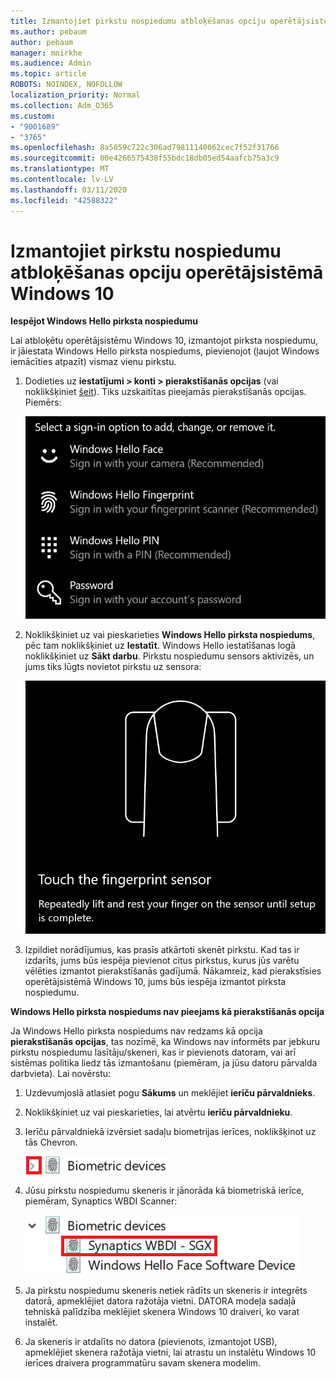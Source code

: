 ```yaml
---
title: Izmantojiet pirkstu nospiedumu atbloķēšanas opciju operētājsistēmā Windows 10
ms.author: pebaum
author: pebaum
manager: mnirkhe
ms.audience: Admin
ms.topic: article
ROBOTS: NOINDEX, NOFOLLOW
localization_priority: Normal
ms.collection: Adm_O365
ms.custom:
- "9001689"
- "3765"
ms.openlocfilehash: 8a5059c722c306ad79811140062cec7f52f31766
ms.sourcegitcommit: 00e4266575438f55bdc18db05ed54aafcb75a3c9
ms.translationtype: MT
ms.contentlocale: lv-LV
ms.lasthandoff: 03/11/2020
ms.locfileid: "42588322"
---
```

# <a name="use-fingerprint-unlock-option-in-windows-10"></a>Izmantojiet pirkstu nospiedumu atbloķēšanas opciju operētājsistēmā Windows 10

**Iespējot Windows Hello pirksta nospiedumu**

Lai atbloķētu operētājsistēmu Windows 10, izmantojot pirksta nospiedumu, ir jāiestata Windows Hello pirksta nospiedums, pievienojot (ļaujot Windows iemācīties atpazīt) vismaz vienu pirkstu. 

1. Dodieties uz **iestatījumi > konti > pierakstīšanās opcijas** (vai noklikšķiniet [šeit](ms-settings:signinoptions?activationSource=GetHelp)). Tiks uzskaitītas pieejamās pierakstīšanās opcijas. Piemērs:

    ![Pierakstīšanās opcijas.](media/sign-in-options.png)

2. Noklikšķiniet uz vai pieskarieties **Windows Hello pirksta nospiedums**, pēc tam noklikšķiniet uz **Iestatīt**. Windows Hello iestatīšanas logā noklikšķiniet uz **Sākt darbu**. Pirkstu nospiedumu sensors aktivizēs, un jums tiks lūgts novietot pirkstu uz sensora:

   ![Pirkstu nospiedumu sensors.](media/fingerprint-sensor.png)

3. Izpildiet norādījumus, kas prasīs atkārtoti skenēt pirkstu. Kad tas ir izdarīts, jums būs iespēja pievienot citus pirkstus, kurus jūs varētu vēlēties izmantot pierakstīšanās gadījumā. Nākamreiz, kad pierakstīsies operētājsistēmā Windows 10, jums būs iespēja izmantot pirksta nospiedumu.

**Windows Hello pirksta nospiedums nav pieejams kā pierakstīšanās opcija**

Ja Windows Hello pirksta nospiedums nav redzams kā opcija **pierakstīšanās opcijas**, tas nozīmē, ka Windows nav informēts par jebkuru pirkstu nospiedumu lasītāju/skeneri, kas ir pievienots datoram, vai arī sistēmas politika liedz tās izmantošanu (piemēram, ja jūsu datoru pārvalda darbvieta). Lai novērstu: 

1. Uzdevumjoslā atlasiet pogu **Sākums** un meklējiet **ierīču pārvaldnieks**.

2. Noklikšķiniet uz vai pieskarieties, lai atvērtu **ierīču pārvaldnieku**.

3. Ierīču pārvaldniekā izvērsiet sadaļu biometrijas ierīces, noklikšķinot uz tās Chevron.

   ![Biometrijas ierīcēm.](media/biometric-devices.png)

4. Jūsu pirkstu nospiedumu skeneris ir jānorāda kā biometriskā ierīce, piemēram, Synaptics WBDI Scanner:

   ![Biometrijas ierīcēm.](media/biometric-devices-expanded.png)

5. Ja pirkstu nospiedumu skeneris netiek rādīts un skeneris ir integrēts datorā, apmeklējiet datora ražotāja vietni. DATORA modeļa sadaļā tehniskā palīdzība meklējiet skenera Windows 10 draiveri, ko varat instalēt.

6. Ja skeneris ir atdalīts no datora (pievienots, izmantojot USB), apmeklējiet skenera ražotāja vietni, lai atrastu un instalētu Windows 10 ierīces draivera programmatūru savam skenera modelim.
